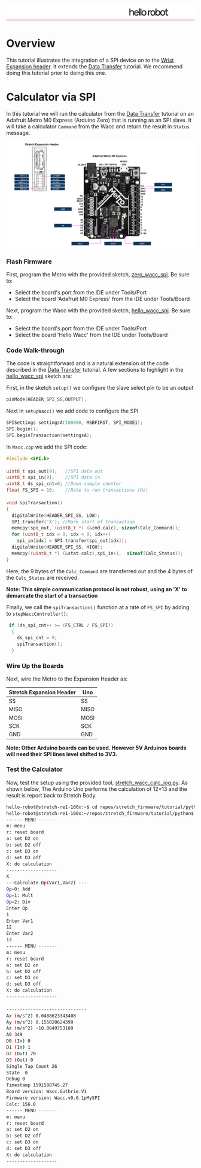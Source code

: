 ![](../../images/HelloRobotLogoBar.png)

# Overview

This tutorial illustrates the integration of a SPI device on to the [Wrist Expansion header](https://docs.hello-robot.com/hardware_user_guide/#wrist). It extends the [Data Transfer](./data_transfer.md) tutorial. We recommend doing this tutorial prior to doing this one.

# Calculator via SPI

In this tutorial we will run the calculator from the [Data Transfer](./data_transfer.md) tutorial on an Adafruit Metro M0 Express (Arduino Zero) that is running as an SPI slave. It will take a calculator `Command` from the Wacc and return the result in `Status` message. 

![](../../images/wacc_metro.png)

### Flash Firmware

First, program the Metro with the provided sketch, [zero_wacc_spi](../arduino/zero_wacc_spi). Be sure to:

* Select the board's port from the IDE under Tools/Port
* Select the board 'Adafruit M0 Express' from the IDE under Tools/Board



Next, program the Wacc with the provided sketch, [hello_wacc_spi](../arduino/hello_wacc_spi). Be sure to:

* Select the board's port from the IDE under Tools/Port
* Select the board 'Hello Wacc' from the IDE under Tools/Board

### Code Walk-through

The code is straightforward and is a natural extension of the code described in the  [Data Transfer](./data_transfer.md) tutorial. A few sections to highlight in the  [hello_wacc_spi](../arduino/hello_wacc_spi) sketch are:

First, in the sketch `setup()` we configure the slave select pin to be an output

```c
pinMode(HEADER_SPI_SS,OUTPUT);
```

Next in `setupWacc()` we add code to configure the SPI

```c
SPISettings settingsA(100000, MSBFIRST, SPI_MODE1);
SPI.begin();
SPI.beginTransaction(settingsA);
```

In `Wacc.cpp` we add the SPI code:

```c
#include <SPI.h>

uint8_t spi_out[9];   //SPI data out
uint8_t spi_in[9];    //SPI data in
uint8_t ds_spi_cnt=0; //Down sample counter
float FS_SPI = 10;    //Rate to run transactions (Hz)

void spiTransaction()
{
  digitalWrite(HEADER_SPI_SS, LOW);
  SPI.transfer('X'); //Mark start of transaction
  memcpy(spi_out, (uint8_t *) (&cmd.calc), sizeof(Calc_Command));
  for (uint8_t idx = 0; idx < 9; idx++)
    spi_in[idx] = SPI.transfer(spi_out[idx]);
  digitalWrite(HEADER_SPI_SS, HIGH);
  memcpy((uint8_t *) (&stat.calc),spi_in+1,  sizeof(Calc_Status));
}
```

Here, the 9 bytes of the `Calc_Command` are transferred out and the 4 bytes of the `Calc_Status` are received. 

**Note: This simple communication protocol is not robust, using an 'X' to demarcate the start of a transaction**

Finally, we call the `spiTransaction()` function at a rate of `FS_SPI` by adding to `stepWaccController()`:

```c
 if (ds_spi_cnt++ >= (FS_CTRL / FS_SPI))
  {
    ds_spi_cnt = 0;
    spiTransaction();
  }
```

### Wire Up the Boards

Next, wire the Metro to the Expansion Header as:

| Stretch Expansion Header | Uno  |
| ------------------------ | ---- |
| SS                       | SS   |
| MISO                     | MISO |
| MOSI                     | MOSI |
| SCK                      | SCK  |
| GND                      | GND  |

**Note: Other Arduino boards can be used. However 5V Arduinos boards will need their SPI lines level shifted to 3V3.**

### Test the Calculator

Now, test the setup using the provided tool, [stretch_wacc_calc_jog.py](../python/stretch_wacc_calc_jog.py). As shown below, The Arduino Uno performs the calculation of 12*13 and the result is report back to Stretch Body.

```bash
hello-robot@stretch-re1-100x:~$ cd repos/stretch_firmware/tutorial/python/
hello-robot@stretch-re1-100x:~/repos/stretch_firmware/tutorial/python$ ./stretch_wacc_calc_jog.py 
------ MENU -------
m: menu
r: reset board
a: set D2 on
b: set D2 off
c: set D3 on
d: set D3 off
X: do calculation
-------------------
X
---Calculate Op(Var1,Var2) ---
Op=0: Add
Op=1: Mult
Op=2: Div
Enter Op
1
Enter Var1
12
Enter Var2
13
------ MENU -------
m: menu
r: reset board
a: set D2 on
b: set D2 off
c: set D3 on
d: set D3 off
X: do calculation
-------------------

------------------------------
Ax (m/s^2) 0.0488623343408
Ay (m/s^2) 0.155020624399
Az (m/s^2) -10.0049753189
A0 349
D0 (In) 0
D1 (In) 1
D2 (Out) 70
D3 (Out) 0
Single Tap Count 26
State  0
Debug 0
Timestamp 1591588745.27
Board version: Wacc.Guthrie.V1
Firmware version: Wacc.v0.0.1pMySPI
Calc: 156.0
------ MENU -------
m: menu
r: reset board
a: set D2 on
b: set D2 off
c: set D3 on
d: set D3 off
X: do calculation
-------------------

```

